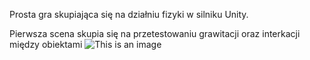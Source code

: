 Prosta gra skupiająca się na działniu fizyki w silniku Unity.

Pierwsza scena skupia się na przetestowaniu grawitacji oraz interkacji między obiektami
![This is an image](https://media.discordapp.net/attachments/468740490842603530/935950163959246929/unknown.png?width=1202&height=676)
